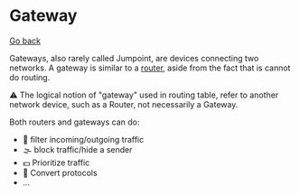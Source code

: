 # Gateway

[Go back](../index.md#networking-devices)

<div class="row row-cols-md-2"><div>

Gateways, also rarely called Jumpoint, are devices connecting two networks. A gateway is similar to a [router](routers.md), aside from the fact that is cannot do routing.

⚠️ The logical notion of "gateway" used in routing table, refer to another network device, such as a Router, not necessarily a Gateway.
</div><div>

Both routers and gateways can do:

* 👮 filter incoming/outgoing traffic
* 🌫️ block traffic/hide a sender
* 💵 Prioritize traffic
* 🔮 Convert protocols
* ...
</div></div>
